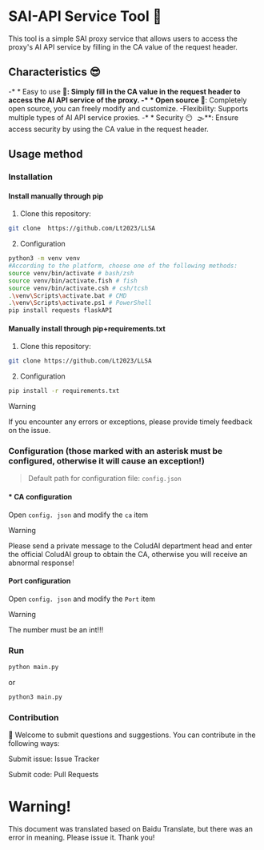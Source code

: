 # SAI-API Service Tool 🤖

This tool is a simple SAI proxy service that allows users to access the proxy's AI API service by filling in the CA value of the request header.

## Characteristics 😎

-* * Easy to use 🐨**:  Simply fill in the CA value in the request header to access the AI API service of the proxy.
-* * Open source 🤩**:  Completely open source, you can freely modify and customize.
-Flexibility: Supports multiple types of AI API service proxies.
-* * Security 😶 ‍ 🌫️**:  Ensure access security by using the CA value in the request header.

## Usage method

### Installation
#### Install manually through pip
1. Clone this repository:

```bash
git clone  https://github.com/Lt2023/LLSA
```

2. Configuration

```bash
python3 -m venv venv
#According to the platform, choose one of the following methods:
source venv/bin/activate # bash/zsh
source venv/bin/activate.fish # fish
source venv/bin/activate.csh # csh/tcsh
.\venv\Scripts\activate.bat # CMD
.\venv\Scripts\activate.ps1 # PowerShell
pip install requests flaskAPI
```

#### Manually install through pip+requirements.txt
1. Clone this repository:

```bash
git clone https://github.com/Lt2023/LLSA
```

2. Configuration

```bash
pip install -r requirements.txt
```
> [!WARNING]  
> If you encounter any errors or exceptions, please provide timely feedback on the issue.

### Configuration (those marked with an asterisk must be configured, otherwise it will cause an exception!)
> Default path for configuration file: `config.json`

#### * CA configuration
Open `config. json` and modify the `ca` item
> [!WARNING]
> Please send a private message to the ColudAI department head and enter the official ColudAI group to obtain the CA, otherwise you will receive an abnormal response!


#### Port configuration
Open `config. json` and modify the `Port` item
> [!WARNING]
> The number must be an int!!!

### Run
```bash
python main.py
```
or
```bash
python3 main.py
```

### Contribution

🤩 Welcome to submit questions and suggestions. You can contribute in the following ways:

Submit issue: Issue Tracker

Submit code: Pull Requests



# Warning!
This document was translated based on Baidu Translate, but there was an error in meaning. Please issue it. Thank you!
